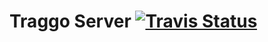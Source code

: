 # Traggo Server [![Travis Status][travis-badge]][travis]

 [travis-badge]: https://travis-ci.com/traggo/server.svg?branch=master
 [travis]: https://travis-ci.com/traggo/server